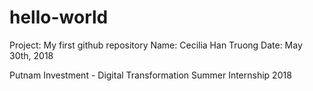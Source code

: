 # hello-world
Project: My first github repository 
Name: Cecilia Han Truong
Date: May 30th, 2018 

Putnam Investment - Digital Transformation Summer Internship 2018
